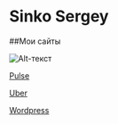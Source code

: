# Sinko Sergey
##Мои сайты

![Alt-текст](https://cdn.iz.ru/sites/default/files/styles/1920x1080/public/article-2020-09/Depositphotos_163607140_l-2015.jpg?itok=qUb-wQ2K)

[Pulse](https://raul984.github.io/Pulse/)

[Uber](https://raul984.github.io/Uber/)

[Wordpress](https://raul984.github.io/Wordpress/)

